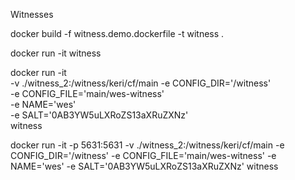 Witnesses

docker build -f witness.demo.dockerfile -t witness .

docker run -it witness

docker run -it \
    -v ./witness_2:/witness/keri/cf/main
    -e CONFIG_DIR='/witness' \
    -e CONFIG_FILE='main/wes-witness' \
    -e NAME='wes' \
    -e SALT='0AB3YW5uLXRoZS13aXRuZXNz' \
    witness


docker run -it -p 5631:5631 -v ./witness_2:/witness/keri/cf/main -e CONFIG_DIR='/witness' -e CONFIG_FILE='main/wes-witness' -e NAME='wes' -e SALT='0AB3YW5uLXRoZS13aXRuZXNz' witness